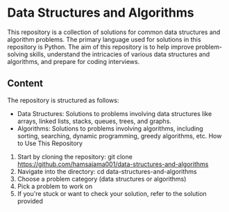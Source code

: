 # Data Structures and Algorithms

This repository is a collection of solutions for common data structures and algorithm problems. The primary language used for solutions in this repository is Python. The aim of this repository is to help improve problem-solving skills, understand the intricacies of various data structures and algorithms, and prepare for coding interviews.

## Content

The repository is structured as follows:

- Data Structures: Solutions to problems involving data structures like arrays, linked lists, stacks, queues, trees, and graphs.
- Algorithms: Solutions to problems involving algorithms, including sorting, searching, dynamic programming, greedy algorithms, etc.
  How to Use This Repository

1. Start by cloning the repository: git clone https://github.com/hamsajama001/data-structures-and-algorithms
2. Navigate into the directory: cd data-structures-and-algorithms
3. Choose a problem category (data structures or algorithms)
4. Pick a problem to work on
5. If you're stuck or want to check your solution, refer to the solution provided
